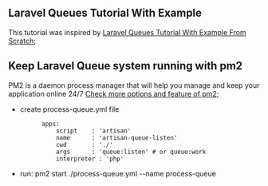 
## Laravel Queues Tutorial With Example


This tutorial was inspired by [Laravel Queues Tutorial With Example From Scratch](https://appdividend.com/2017/12/21/laravel-queues-tutorial-example-scratch/);

## Keep Laravel Queue system running with pm2
PM2 is a daemon process manager that will help you manage and keep your application online 24/7 [Check more options and feature of pm2](https://pm2.keymetrics.io/docs/usage/application-declaration/);


- create process-queue.yml file

            apps:
                script    : 'artisan'
                name      : 'artisan-queue-listen'
                cwd       : './'
                args      : 'queue:listen' # or queue:work
                interpreter : 'php'

-  run: 
        pm2 start ./process-queue.yml --name process-queue        